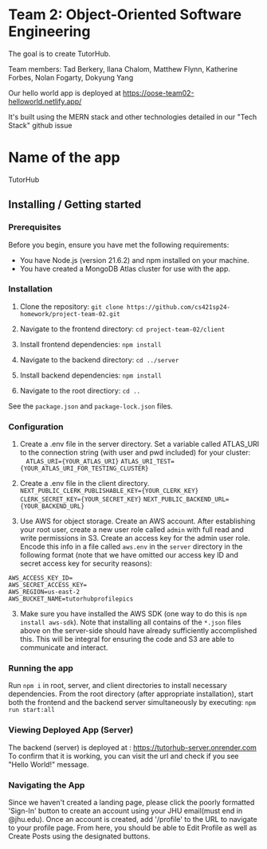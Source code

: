 # Team 2: Object-Oriented Software Engineering

The goal is to create TutorHub.

Team members: Tad Berkery, Ilana Chalom, Matthew Flynn, Katherine Forbes, Nolan Fogarty, Dokyung Yang

Our hello world app is deployed at https://oose-team02-helloworld.netlify.app/

It's built using the MERN stack and other technologies detailed in our "Tech Stack" github issue

# Name of the app 

TutorHub

## Installing / Getting started

### Prerequisites

Before you begin, ensure you have met the following requirements:
- You have Node.js (version 21.6.2) and npm installed on your machine.
- You have created a MongoDB Atlas cluster for use with the app.

### Installation

1. Clone the repository: ```git clone https://github.com/cs421sp24-homework/project-team-02.git```

2. Navigate to the frontend directory: ```cd project-team-02/client```

3. Install frontend dependencies: ```npm install```

4. Navigate to the backend directory: ```cd ../server```

5. Install backend dependencies: ```npm install```

6. Navigate to the root directiory: ```cd ..```

See the `package.json` and `package-lock.json` files.

### Configuration

1. Create a .env file in the server directory. Set a variable called ATLAS_URI to the connection string (with user and pwd included) for your cluster:
   ```ATLAS_URI={YOUR_ATLAS_URI}```
   ```ATLAS_URI_TEST={YOUR_ATLAS_URI_FOR_TESTING_CLUSTER}```

3. Create a .env file in the client directory.
   ```NEXT_PUBLIC_CLERK_PUBLISHABLE_KEY={YOUR_CLERK_KEY}```
   ```CLERK_SECRET_KEY={YOUR_SECRET_KEY}```
   ```NEXT_PUBLIC_BACKEND_URL={YOUR_BACKEND_URL}```

4. Use AWS for object storage. Create an AWS account. After establishing your root user, create a new user role called `admin` with full read and write permissions in S3. Create an access key for the admin user role. Encode this info in a file called `aws.env` in the `server` directory in the following format (note that we have omitted our access key ID and secret access key for security reasons):

```
AWS_ACCESS_KEY_ID=
AWS_SECRET_ACCESS_KEY=
AWS_REGION=us-east-2
AWS_BUCKET_NAME=tutorhubprofilepics
```

3. Make sure you have installed the AWS SDK (one way to do this is `npm install aws-sdk`). Note that installing all contains of the `*.json` files above on the server-side should have already sufficiently accomplished this. This will be integral for ensuring the code and S3 are able to communicate and interact.

### Running the app

Run ```npm i``` in root, server, and client directories to install necessary dependencies.
From the root directory (after appropriate installation), start both the frontend and the backend server simultaneously by executing: ```npm run start:all```

### Viewing Deployed App (Server)

The backend (server) is deployed at : https://tutorhub-server.onrender.com
To confirm that it is working, you can visit the url and check if you see "Hello World!" message. 

### Navigating the App

Since we haven't created a landing page, please click the poorly formatted 'Sign-In' button to create an account using your JHU email(must end in @jhu.edu). Once an account is created, add '/profile' to the URL to navigate to your profile page. From here, you should be able to Edit Profile as well as Create Posts using the designated buttons. 
